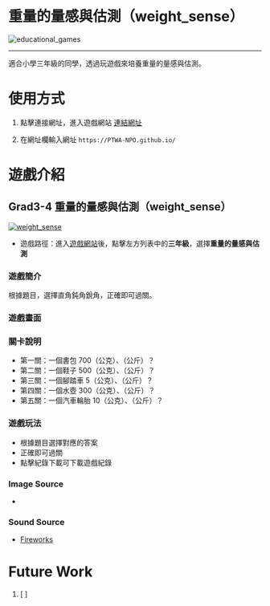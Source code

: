 # 重量的量感與估測（weight_sense）

![educational_games](https://img.shields.io/github/v/tag/PTWA-NPO/PTWA-NPO.github.io)

---
適合小學三年級的同學，透過玩遊戲來培養重量的量感與估測。

# 使用方式

[//]: # (TODO demo gif)

1. 點擊連接網址，進入遊戲網站
    [連結網址](https://PTWA-NPO.github.io/)

2. 在網址欄輸入網址
    `https://PTWA-NPO.github.io/`

[//]: # (TODO demo gif)


# 遊戲介紹

## Grad3-4 重量的量感與估測（weight_sense）
[![weight_sense](https://img.shields.io/badge/weight_sense-v0.0.1-blue.svg)](./weight_sense)

- 遊戲路徑：進入[遊戲網站](https://PTWA-NPO.github.io/)後，點擊左方列表中的**三年級**，選擇**重量的量感與估測**

### 遊戲簡介

根據題目，選擇直角鈍角銳角，正確即可過關。

### 遊戲畫面
[//]: # (TODO game play view gif)

### 關卡說明
- 第一關：一個書包 700（公克）、（公斤）？
- 第二關：一個鞋子 500（公克）、（公斤）？
- 第三關：一個腳踏車 5（公克）、（公斤）？
- 第四關：一個水壺 300（公克）、（公斤）？
- 第五關：一個汽車輪胎 10（公克）、（公斤）？
  
### 遊戲玩法
- 根據題目選擇對應的答案
- 正確即可過關
- 點擊紀錄下載可下載遊戲紀錄
 
### Image Source
- []()

### Sound Source
- [Fireworks](https://opengameart.org/content/fireworks-with-applause-happy-people)

# Future Work

1. [ ] 
